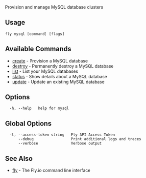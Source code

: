Provision and manage MySQL database clusters


## Usage
~~~
fly mysql [command] [flags]
~~~

## Available Commands
* [create](/docs/flyctl/mysql-create/)	 - Provision a MySQL database
* [destroy](/docs/flyctl/mysql-destroy/)	 - Permanently destroy a MySQL database
* [list](/docs/flyctl/mysql-list/)	 - List your MySQL databases
* [status](/docs/flyctl/mysql-status/)	 - Show details about a MySQL database
* [update](/docs/flyctl/mysql-update/)	 - Update an existing MySQL database

## Options

~~~
  -h, --help   help for mysql
~~~

## Global Options

~~~
  -t, --access-token string   Fly API Access Token
      --debug                 Print additional logs and traces
      --verbose               Verbose output
~~~

## See Also

* [fly](/docs/flyctl/help/)	 - The Fly.io command line interface

